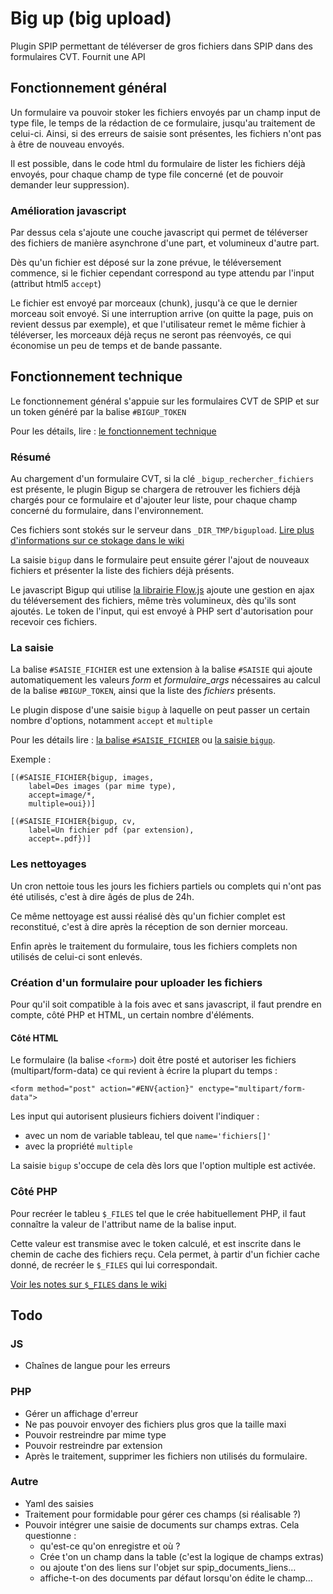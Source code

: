 # Big up (big upload)

Plugin SPIP permettant de téléverser de gros fichiers dans SPIP dans des formulaires CVT.
Fournit une API 

## Fonctionnement général

Un formulaire va pouvoir stoker les fichiers envoyés par un champ
input de type file, le temps de la rédaction de ce formulaire,
jusqu'au traitement de celui-ci. Ainsi, si des erreurs de saisie sont présentes,
les fichiers n'ont pas à être de nouveau envoyés.

Il est possible, dans le code html du formulaire de lister les fichiers
déjà envoyés, pour chaque champ de type file concerné (et de pouvoir demander
leur suppression).


### Amélioration javascript

Par dessus cela s'ajoute une couche javascript qui permet de téléverser
des fichiers de manière asynchrone d'une part, et volumineux d'autre part.

Dès qu'un fichier est déposé sur la zone prévue, le téléversement commence,
si le fichier cependant correspond au type attendu par l'input
(attribut html5 `accept`)

Le fichier est envoyé par morceaux (chunk), jusqu'à ce que le dernier morceau
soit envoyé. Si une interruption arrive (on quitte la page, puis on revient
dessus par exemple), et que l'utilisateur remet le même fichier à téléverser,
les morceaux déjà reçus ne seront pas réenvoyés, ce qui économise un peu de
temps et de bande passante.


## Fonctionnement technique

Le fonctionnement général s'appuie sur les formulaires CVT de SPIP
et sur un token généré par la balise `#BIGUP_TOKEN`

Pour les détails, lire : [le fonctionnement technique](https://gitlab.com/magraine/bigup/wikis/fonctionnement-technique)

### Résumé

Au chargement d'un formulaire CVT, si la clé `_bigup_rechercher_fichiers` 
est présente, le plugin Bigup se chargera de retrouver les fichiers
déjà chargés pour ce formulaire et d'ajouter leur liste, pour chaque
champ concerné du formulaire, dans l'environnement.

Ces fichiers sont stokés sur le serveur dans `_DIR_TMP/bigupload`.
[Lire plus d'informations sur ce stokage dans le wiki](https://gitlab.com/magraine/bigup/wikis/stockage-temporaire-des-fichiers)

La saisie `bigup` dans le formulaire peut ensuite gérer l'ajout
de nouveaux fichiers et présenter la liste des fichiers déjà présents.

Le javascript Bigup qui utilise [la librairie Flow.js](https://github.com/flowjs/flow.js/)
ajoute une gestion en ajax du téléversement des fichiers, même très volumineux, 
dès qu'ils sont ajoutés. Le token de l'input, qui est envoyé
à PHP sert d'autorisation pour recevoir ces fichiers.

### La saisie

La balise `#SAISIE_FICHIER` est une extension à la balise `#SAISIE`
qui ajoute automatiquement les valeurs *form* et *formulaire_args*
nécessaires au calcul de la balise `#BIGUP_TOKEN`, ainsi que la liste des *fichiers* présents.

Le plugin dispose d'une saisie `bigup` à laquelle on peut passer
un certain nombre d'options, notamment `accept` et `multiple`

Pour les détails lire : 
[la balise `#SAISIE_FICHIER`](https://gitlab.com/magraine/bigup/wikis/balises/saisie-fichier) 
ou [la saisie `bigup`](https://gitlab.com/magraine/bigup/wikis/saisies/bigup).

Exemple :

    [(#SAISIE_FICHIER{bigup, images, 
        label=Des images (par mime type),
        accept=image/*,
        multiple=oui})]

    [(#SAISIE_FICHIER{bigup, cv, 
        label=Un fichier pdf (par extension),
        accept=.pdf})]


### Les nettoyages

Un cron nettoie tous les jours les fichiers partiels ou complets
qui n'ont pas été utilisés, c'est à dire âgés de plus de 24h.

Ce même nettoyage est aussi réalisé dès qu'un fichier complet est reconstitué,
c'est à dire après la réception de son dernier morceau.

Enfin après le traitement du formulaire, tous les fichiers complets
non utilisés de celui-ci sont enlevés. 


### Création d'un formulaire pour uploader les fichiers

Pour qu'il soit compatible à la fois avec et sans javascript,
il faut prendre en compte, côté PHP et HTML, un certain nombre d'éléments.

#### Côté HTML

Le formulaire (la balise `<form>`) doit être posté et autoriser les fichiers (multipart/form-data)
ce qui revient à écrire la plupart du temps :

    <form method="post" action="#ENV{action}" enctype="multipart/form-data">

Les input qui autorisent plusieurs fichiers doivent l'indiquer :
- avec un nom de variable tableau, tel que `name='fichiers[]'`
- avec la propriété `multiple`

La saisie `bigup` s'occupe de cela dès lors que l'option multiple
est activée.


### Côté PHP

Pour recréer le tableu `$_FILES` tel que le crée habituellement PHP, 
il faut connaître la valeur de l'attribut name de la balise input. 

Cette valeur est transmise avec le token calculé, et est inscrite 
dans le chemin de cache des fichiers reçu. Cela permet, à partir 
d'un fichier cache donné, de recréer le `$_FILES` qui lui correspondait.

[Voir les notes sur `$_FILES` dans le wiki](https://gitlab.com/magraine/bigup/wikis/note-input-file-html5)

## Todo

### JS

- Chaînes de langue pour les erreurs
  

### PHP

- Gérer un affichage d'erreur
- Ne pas pouvoir envoyer des fichiers plus gros que la taille maxi
- Pouvoir restreindre par mime type 
- Pouvoir restreindre par extension
- Après le traitement, supprimer les fichiers non utilisés du formulaire.

### Autre

- Yaml des saisies
- Traitement pour formidable pour gérer ces champs (si réalisable ?)
- Pouvoir intégrer une saisie de documents sur champs extras.
  Cela questionne :
  - qu'est-ce qu'on enregistre et où ?
  - Crée t'on un champ dans la table (c'est la logique de champs extras)
  - ou ajoute t'on des liens sur l'objet sur spip_documents_liens…
  - affiche-t-on des documents par défaut lorsqu'on édite le champ…


